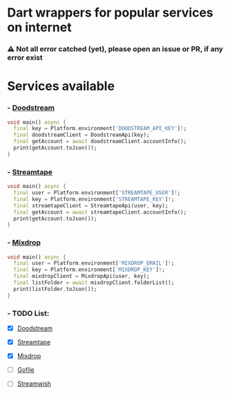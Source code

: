 # Dart wrappers for popular services on internet


### ⚠️ Not all error catched (yet), please open an issue or PR, if any error exist
# Services available

### - [Doodstream](https://doodstream.com)

```dart
void main() async {
  final key = Platform.environment['DOODSTREAM_API_KEY']!;
  final doodstreamClient = DoodstreamApi(key);
  final getAccount = await doodstreamClient.accountInfo();
  print(getAccount.toJson());
}
```

### - [Streamtape](https://streamtape.com)

```dart
void main() async {
  final user = Platform.environment['STREAMTAPE_USER']!;
  final key = Platform.environment['STREAMTAPE_KEY']!;
  final streamtapeClient = StreamtapeApi(user, key);
  final getAccount = await streamtapeClient.accountInfo();
  print(getAccount.toJson());
}
```

### - [Mixdrop](https://mixdrop.co)

```dart
void main() async {
  final user = Platform.environment['MIXDROP_EMAIL']!;
  final key = Platform.environment['MIXDROP_KEY']!;
  final mixdropClient = MixdropApi(user, key);
  final listFolder = await mixdropClient.folderList();
  print(listFolder.toJson());
}
```

### - TODO List:

- [x] [Doodstream](https://doodstream.com)
  
- [x] [Streamtape](https://streamtape.com)
  
- [x] [Mixdrop](https://mixdrop.co)
  
- [ ] [Gofile](https://gofile.io)
  
- [ ] [Streamwish](https://streamwish.com)
